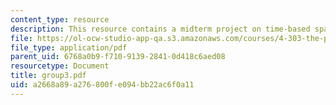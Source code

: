 ```yaml
---
content_type: resource
description: This resource contains a midterm project on time-based space psychogeography.
file: https://ol-ocw-studio-app-qa.s3.amazonaws.com/courses/4-303-the-production-of-space-art-architecture-and-urbanism-in-dialogue-fall-2006/a2668a89a276800fe094bb22ac6f0a11_group3.pdf
file_type: application/pdf
parent_uid: 6768a0b9-f710-9139-2841-0d418c6aed08
resourcetype: Document
title: group3.pdf
uid: a2668a89-a276-800f-e094-bb22ac6f0a11
---
```

